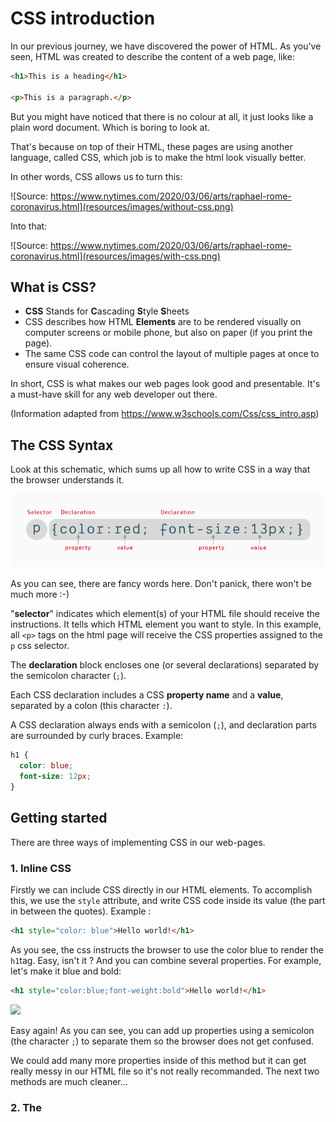 # CSS introduction

In our previous journey, we have discovered the power of HTML. As you've seen, HTML was created to describe the content of a web page, like:

```html
<h1>This is a heading</h1>

<p>This is a paragraph.</p>
```

But you might have noticed that there is no colour at all, it just looks like a plain word document. Which is boring to look at.

That's because on top of their HTML, these pages are using another language, called CSS, which job is to make the html look visually better.

In other words, CSS allows us to turn this:

![Source:  https://www.nytimes.com/2020/03/06/arts/raphael-rome-coronavirus.html](resources/images/without-css.png)

Into that:

![Source:  https://www.nytimes.com/2020/03/06/arts/raphael-rome-coronavirus.html](resources/images/with-css.png)

## What is CSS?

- **CSS** Stands for **C**ascading **S**tyle **S**heets
- CSS describes how HTML **Elements** are to be rendered visually on computer screens or mobile phone, but also on paper (if you print the page).
- The same CSS code can control the layout of multiple pages at once to ensure visual coherence.

In short, CSS is what makes our web pages look good and presentable.
It's a must-have skill for any web developer out there.

(Information adapted from https://www.w3schools.com/Css/css_intro.asp)

## The CSS Syntax

Look at this schematic, which sums up all how to write CSS in a way that the browser understands it.

![](./resources/images/selector.png)

As you can see, there are fancy words here. Don't panick, there won't be much more :-)

"**selector**" indicates which element(s) of your HTML file should receive the instructions. It tells which HTML element you want to style. In this example, all `<p>` tags on the html page will receive the CSS properties assigned to the `p` css selector.

The **declaration** block encloses one (or several declarations) separated by the semicolon character (`;`).

Each CSS declaration includes a CSS **property name** and a **value**, separated by a colon (this character `:`).

A CSS declaration always ends with a semicolon (`;`), and declaration parts are surrounded by curly braces. Example:

```css
h1 {
  color: blue;
  font-size: 12px;
}
```

## Getting started

There are three ways of implementing CSS in our web-pages.

### 1. Inline CSS

Firstly we can include CSS directly in our HTML elements.
To accomplish this, we use the `style` attribute, and write CSS code inside its value (the part in between the quotes). Example :

```html
<h1 style="color: blue">Hello world!</h1>
```

As you see, the css instructs the browser to use the color blue to render the `h1`tag. Easy, isn't it ? And you can combine several properties. For example, let's make it blue and bold:

```html
<h1 style="color:blue;font-weight:bold">Hello world!</h1>
```

![](resources/images/output-inline-style.png)

Easy again! As you can see, you can add up properties using a semicolon (the character `;`) to separate them so the browser does not get confused.

We could add many more properties inside of this method but it can get really messy in our HTML file so it's not really recommanded. The next two methods are much cleaner...

### 2. The <style> block

Another way to include CSS is by using the `<style>` tag inside of our `head` section of our HTML page.

```html
<head>
  <meta charset="UTF-8" />
  <meta name="viewport" content="width=device-width, initial-scale=1.0" />
  <meta http-equiv="X-UA-Compatible" content="ie=edge" />
  <title>CSS is awesome! - BeCode</title>

  <style>
    h1 {
      color: blue;
    }
  </style>
</head>
```

We just found a solution to not mix our HTML with our CSS, but our styling is still inside of our HTML file.
Maybe, there is a better way to include our CSS..? Well, yes there is!

### 3. External CSS

Like the name gives it away, we will have some **external** CSS file(s), which we will import inside the `<head>` of our HTML page.

```html
<head>
  <meta charset="UTF-8" />
  <meta name="viewport" content="width=device-width, initial-scale=1.0" />
  <meta http-equiv="X-UA-Compatible" content="ie=edge" />
  <title>The best way! - BeCode</title>

  <link rel="stylesheet" type="text/css" href="resources/css/style.css" />
</head>
```

As you can see, we use a `<link>` tag this time to make a connection with our CSS file.
This link tag will need a few attributes to work, the `rel=" stylesheet"` specifies the relationship between the HTML and CSS file, the browser knows now that we are trying to link a Stylesheet (CSS file).
The `type=" text/CSS"` will tell the browser what kind of resource we are linking. It's not an obligation to use this, but we recommend using it to avoid any problems in the future.
Last but not least, the `href="resources/css/style.css"` is our path that the link will use to find the document.

Having an external CSS file is the most recommended way to do, because it "separates concerns" : the HTML file is for content, the CSS file is for decoration !

#### Here is an example of our folder structure:

![](resources/images/linking02.png)

Inside of our CSS file we have written the following:

```css
h1 {
  color: blue;
}
```

This will give the same output as our result in example 1, the benefit of this is that our CSS is seperated from out HTML **and** we can import this CSS file in multiple pages at once!

## Working with colours

Colours are a big part of how things look. And we, humans, love colour !

There are many millions of colours available in Nature.... Which was quite a challenge to transfer in the digital world of computers. First, there were only a few colours available, using predefined colour names (like "red", "blue", "beige", "chocolate")...

### Named colours

The easiest way to start using colours is... by their keyword names! They are easy to remember for us humans, especially for English speakers, since they are in English.  There are currently 140 colour keywords, including primary and secondary colours (such as `red`, `blue`, or `orange`), shades of gray (from `black` to `white`, including `darkgray` and `lightgrey`), and a variety of other blended colours including `AliceBlue`, `DarkOrchid`, and `rebeccapurple`. The full list is available on W3Schools: https://www.w3schools.com/colors/colors_names.asp

It's nice to know they exist, but you will fastly feel limited by having only 140 colours... So let's rather move on to the next way to express colour values!

### The RGB system

Quickly computers became more powerful and able to manipulate millions of different colours, using a mix of the fundamental 3 colours of the screen: Red, Green and Blue, which is known as the "RGB system".

```css
p {
  color: rgb(255, 0, 0);
}
```

This says "I want the maximum of Red (maximum is 255), no green (0), and no blue (0)... Leading to a full bright red color.

This is exactly the same as

```css
p {
  color: red;
}
```

So if, for example, you really want that specific shade of blue that describes the Scottish sky in Spring, then you need to find its correct translation in the RGB system.

```css
p {
  color: rgb(0, 182, 255);
}
```

### Transparency !

You can also use a fourth value, to set the "alpha", which means "transparency" (or "opacity" if you prefer). Its value goes from 0 (totally transparent, the tag would be invisible) to 1 (fully opaque).
Instead of `RGB` we use `RGBA` to add the transparent layer to our colour.

So let's say you want an orange square with 60% transparency, you would do this:

```css
div {
  width: 100px;
  height: 100px;
  background-color: rgba(255, 221, 0, 0.6);
}
```

### The Hexadecimal system

For your information, there is yet another way to express the colour values, using the Hexadecimal system. In that system, `red` for example is expressed as `#FF0000` , `black`is `#000000`and white : `#FFFFFF`.

Hexadecimal system functions from values going from 0 to 9 and continues to A up to F for a total of 16 values. By using 6 Hexadecimal values, you are able to express 256 millions of colours.

The first 2 digits describe the value of Red, the next 2 the values of Green, and the last two the values of Blue.

Just know that it exists and that you will be able to use it if you want. We will not really dig into that in this training.

## Playing with borders

By default, without styling, each tag is rendered as a rectangle which background and borders are **transparent**. It does not have to stay that way!

Here is a visual representation of that rectangle, called the "box model".

![](resources/images/css-block.png)

This image represents how you can play with `border`, `margin`, `padding` to style any HTML tag!

Okay to explain this a little deeper, let's get our hands dirty!

**Create an HTML file and copy these lines in our body:**

```html
<div class="box1">
  <div class="box2"></div>
</div>
<div class="box3"></div>
```

**Next create an CSS file and copy the following lines inside of this:**

```css
.box1 {
  width: 200px;
  height: 200px;
  border-top: 1px solid red;
  border-right: 1px solid black;
  border-bottom: 2px dotted green;
  border-left: 2px dashed green;
  padding: 100px;
  padding-right: 50px;
  background-color: yellow;

  /*--We will cover this later--*/
  display: inline-block;
  /*----------------------------*/
}

.box2 {
  width: 200px;
  height: 200px;
  background-color: red;
  /*--We will cover this later--*/
  display: inline-block;
  /*----------------------------*/
}

.box3 {
  width: 100px;
  height: 100px;
  background-color: green;
  margin-left: 200px;
  /*--We will cover this later--*/
  display: inline-block;
  /*----------------------------*/
}
```

That sure won't look _exactly_ pretty, but that's not the concern yet.

As you have seen, you can specify each border of the rectangle using 3 parameters: the **thickness** of the line (here, in pixels), the line **type** (`solid`, `dashed`, `dotted`), and its **colour**.

Now while you are at it, try to figure out the difference between `padding` and `margin`.
Play with it's values, we will discuss this in group later on.

### Borders can be used to turn rectangles into a square!

As you learn CSS, you will see that CSS is full of hacks and tricks. One really useful one is that you can turn an image like this:

![Chief Hopper](./resources/images/chiefhopper.jpg)
© image: The Duffer Brothers - https://www.strangerthings.fr

into that:

![Chief Hopper, rounded!](./resources/images/chiefhopper-rounded.jpg)

Here is the one property that makes it possible:

```css
border-radius: 50%;
```

You'll get a chance to experiment with it in the exercises....

## Comments in CSS

Comments are used to explain the code, and may help when you edit the source code at a later date. Comments are **ignored by browsers**.

A CSS comment starts with `/*` and ends with `*/`:

```css
/* This is a single-line comment */
p {
  color: red;
}
```

You can add comments wherever you want in the code:

```css
p {
  color: red; /* Set text color to red */
}
```

Comments can also span multiple lines:

```css
/* This is
a multi-line
comment */

p {
  color: red;
}
```

## Congratulations!

You just discovered the magic of CSS. Now let's put our knowledge to the test by doing a few exercises!
